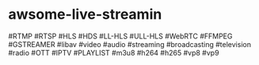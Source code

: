 # awsome-live-streamin
#RTMP #RTSP #HLS #HDS #LL-HLS #ULL-HLS #WebRTC #FFMPEG #GSTREAMER #libav #video #audio #streaming #broadcasting #television #radio #OTT #IPTV #PLAYLIST #m3u8 #h264 #h265 #vp8 #vp9
